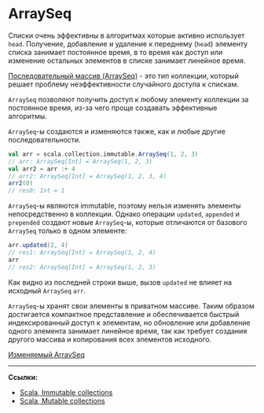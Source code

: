 # ArraySeq

Списки очень эффективны в алгоритмах которые активно использует `head`. 
Получение, добавление и удаление к переднему (`head`) элементу списка занимает постоянное время, 
в то время как доступ или изменение остальных элементов в списке занимает линейное время.

[Последовательный массив (ArraySeq)](https://scala-lang.org/api/3.x/scala/collection/immutable/ArraySeq.html) - 
это тип коллекции, который решает проблему неэффективности случайного доступа к спискам.

`ArraySeq` позволяют получить доступ к любому элементу коллекции за постоянное время, 
из-за чего проще создавать эффективные алгоритмы.

`ArraySeq`-ы создаются и изменяются также, как и любые другие последовательности.

```scala
val arr = scala.collection.immutable.ArraySeq(1, 2, 3)
// arr: ArraySeq[Int] = ArraySeq(1, 2, 3)
val arr2 = arr :+ 4
// arr2: ArraySeq[Int] = ArraySeq(1, 2, 3, 4)
arr2(0)
// res0: Int = 1
```

`ArraySeq`-ы являются immutable, поэтому нельзя изменять элементы непосредственно в коллекции. 
Однако операции `updated`, `appended` и `prepended` создают новые `ArraySeq`-ы, 
которые отличаются от базового `ArraySeq` только в одном элементе:

```scala
arr.updated(2, 4)
// res1: ArraySeq[Int] = ArraySeq(1, 2, 4)
arr
// res2: ArraySeq[Int] = ArraySeq(1, 2, 3)
```

Как видно из последней строки выше, вызов `updated` не влияет на исходный `ArraySeq` `arr`.

`ArraySeq`-ы хранят свои элементы в приватном массиве. 
Таким образом достигается компактное представление и обеспечивается быстрый индексированный доступ к элементам, 
но обновление или добавление одного элемента занимает линейное время, 
так как требует создания другого массива и копирования всех элементов исходного.

[Изменяемый ArraySeq](https://scala-lang.org/api/3.x/scala/collection/mutable/ArraySeq.html)


---

**Ссылки:**

- [Scala, Immutable collections](https://docs.scala-lang.org/ru/overviews/collections-2.13/concrete-immutable-collection-classes.html)
- [Scala, Mutable collections](https://docs.scala-lang.org/ru/overviews/collections-2.13/concrete-mutable-collection-classes.html)

